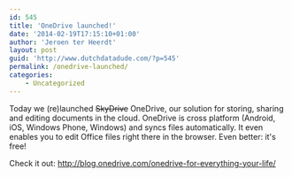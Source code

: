 ```yaml
---
id: 545
title: 'OneDrive launched!'
date: '2014-02-19T17:15:10+01:00'
author: 'Jeroen ter Heerdt'
layout: post
guid: 'http://www.dutchdatadude.com/?p=545'
permalink: /onedrive-launched/
categories:
    - Uncategorized
---
```


Today we (re)launched <del>SkyDrive</del> OneDrive, our solution for storing, sharing and editing documents in the cloud. OneDrive is cross platform (Android, iOS, Windows Phone, Windows) and syncs files automatically. It even enables you to edit Office files right there in the browser. Even better: it's free!

Check it out: <a href="http://blog.onedrive.com/onedrive-for-everything-your-life/">http://blog.onedrive.com/onedrive-for-everything-your-life/</a>

&nbsp;